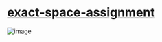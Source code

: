 # [exact-space-assignment](https://exactspacexcrio.netlify.app/)
![image](https://github.com/sanchitttt/exact-space-assignment/assets/46245135/11557117-6e2e-44fe-9a14-ccab8121887e)
